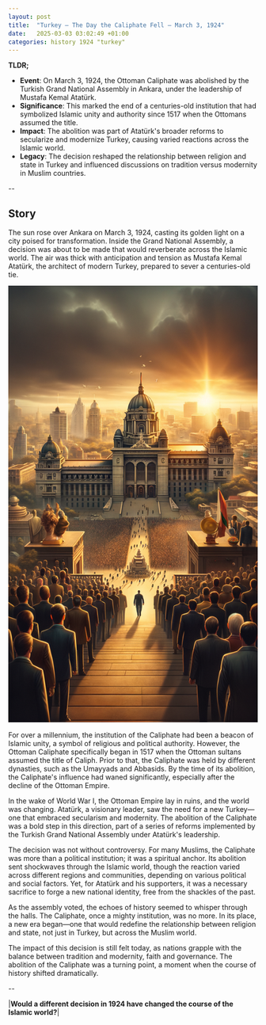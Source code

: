 ```yaml
---
layout: post
title:  "Turkey – The Day the Caliphate Fell – March 3, 1924"
date:   2025-03-03 03:02:49 +01:00
categories: history 1924 "turkey"
---
```


**TLDR;**
- **Event**: On March 3, 1924, the Ottoman Caliphate was abolished by the Turkish Grand National Assembly in Ankara, under the leadership of Mustafa Kemal Atatürk.
- **Significance**: This marked the end of a centuries-old institution that had symbolized Islamic unity and authority since 1517 when the Ottomans assumed the title.
- **Impact**: The abolition was part of Atatürk's broader reforms to secularize and modernize Turkey, causing varied reactions across the Islamic world.
- **Legacy**: The decision reshaped the relationship between religion and state in Turkey and influenced discussions on tradition versus modernity in Muslim countries.

--

## Story

The sun rose over Ankara on March 3, 1924, casting its golden light on a city poised for transformation. Inside the Grand National Assembly, a decision was about to be made that would reverberate across the Islamic world. The air was thick with anticipation and tension as Mustafa Kemal Atatürk, the architect of modern Turkey, prepared to sever a centuries-old tie.

![Image](/assets/images/03_March_314b9e353e0f48eb976100a26c2766b8.png)

For over a millennium, the institution of the Caliphate had been a beacon of Islamic unity, a symbol of religious and political authority. However, the Ottoman Caliphate specifically began in 1517 when the Ottoman sultans assumed the title of Caliph. Prior to that, the Caliphate was held by different dynasties, such as the Umayyads and Abbasids. By the time of its abolition, the Caliphate's influence had waned significantly, especially after the decline of the Ottoman Empire.

In the wake of World War I, the Ottoman Empire lay in ruins, and the world was changing. Atatürk, a visionary leader, saw the need for a new Turkey—one that embraced secularism and modernity. The abolition of the Caliphate was a bold step in this direction, part of a series of reforms implemented by the Turkish Grand National Assembly under Atatürk's leadership.

The decision was not without controversy. For many Muslims, the Caliphate was more than a political institution; it was a spiritual anchor. Its abolition sent shockwaves through the Islamic world, though the reaction varied across different regions and communities, depending on various political and social factors. Yet, for Atatürk and his supporters, it was a necessary sacrifice to forge a new national identity, free from the shackles of the past.

As the assembly voted, the echoes of history seemed to whisper through the halls. The Caliphate, once a mighty institution, was no more. In its place, a new era began—one that would redefine the relationship between religion and state, not just in Turkey, but across the Muslim world.

The impact of this decision is still felt today, as nations grapple with the balance between tradition and modernity, faith and governance. The abolition of the Caliphate was a turning point, a moment when the course of history shifted dramatically.

--

|**Would a different decision in 1924 have changed the course of the Islamic world?**|

